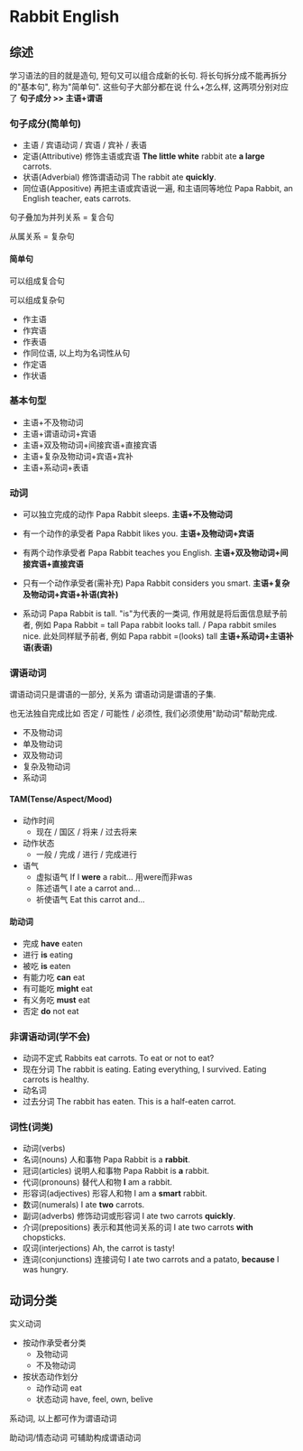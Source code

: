 # Rabbit English

## 综述

学习语法的目的就是造句, 短句又可以组合成新的长句. 将长句拆分成不能再拆分的"基本句", 称为"简单句".
这些句子大部分都在说 什么+怎么样, 这两项分别对应了 **句子成分 >> 主语+谓语**

### 句子成分(简单句)

- 主语 / 宾语动词 / 宾语 / 宾补 / 表语
- 定语(Attributive)
  修饰主语或宾语
  **The little white** rabbit ate **a large** carrots.
- 状语(Adverbial)
  修饰谓语动词
  The rabbit ate **quickly**.
- 同位语(Appositive)
  再把主语或宾语说一遍, 和主语同等地位
  Papa Rabbit, an English teacher, eats carrots.

句子叠加为并列关系 = 复合句

从属关系 = 复杂句

#### 简单句

可以组成复合句

可以组成复杂句

- 作主语
- 作宾语
- 作表语
- 作同位语, 以上均为名词性从句
- 作定语
- 作状语

### 基本句型

- 主语+不及物动词
- 主语+谓语动词+宾语
- 主语+双及物动词+间接宾语+直接宾语
- 主语+复杂及物动词+宾语+宾补
- 主语+系动词+表语

### 动词

- 可以独立完成的动作
  Papa Rabbit sleeps.
  **主语+不及物动词**

- 有一个动作的承受者
  Papa Rabbit likes you.
  **主语+及物动词+宾语**
- 有两个动作承受者
  Papa Rabbit teaches you English.
  **主语+双及物动词+间接宾语+直接宾语**
- 只有一个动作承受者(需补充)
  Papa Rabbit considers you smart.
  **主语+复杂及物动词+宾语+补语(宾补)**
- 系动词
  Papa Rabbit is tall.
  "is"为代表的一类词, 作用就是将后面信息赋予前者, 例如 Papa Rabbit = tall
  Papa rabbit looks tall. / Papa rabbit smiles nice.
  此处同样赋予前者, 例如 Papa rabbit =(looks) tall
  **主语+系动词+主语补语(表语)**

### 谓语动词

谓语动词只是谓语的一部分, 关系为 谓语动词是谓语的子集.

也无法独自完成比如 否定 / 可能性 / 必须性, 我们必须使用"助动词"帮助完成.

- 不及物动词
- 单及物动词
- 双及物动词
- 复杂及物动词
- 系动词

#### TAM(Tense/Aspect/Mood)

- 动作时间
  - 现在 / 国区 / 将来 / 过去将来
- 动作状态
  - 一般 / 完成 / 进行 / 完成进行
- 语气
  - 虚拟语气
    If I **were** a rabit...
    用were而非was
  - 陈述语气
    I ate a carrot and...
  - 祈使语气
    Eat this carrot and...

#### 助动词

- 完成
  **have** eaten
- 进行
  **is** eating
- 被吃
  **is** eaten
- 有能力吃
  **can** eat
- 有可能吃
  **might** eat
- 有义务吃
  **must** eat
- 否定
  **do** not eat

### 非谓语动词(学不会)

- 动词不定式
  Rabbits eat carrots.
  To eat or not to eat?
- 现在分词
  The rabbit is eating.
  Eating everything, I survived.
  Eating carrots is healthy.
- 动名词
- 过去分词
  The rabbit has eaten.
  This is a half-eaten carrot.

### 词性(词类)

- 动词(verbs)
- 名词(nouns)
  人和事物
  Papa Rabbit is a **rabbit**.
- 冠词(articles)
  说明人和事物
  Papa Rabbit is **a** rabbit.
- 代词(pronouns)
  替代人和物
  **I** am a rabbit.
- 形容词(adjectives)
  形容人和物
  I am a **smart** rabbit.
- 数词(numerals)
  I ate **two** carrots.
- 副词(adverbs)
  修饰动词或形容词
  I ate two carrots **quickly**.
- 介词(prepositions)
  表示和其他词关系的词
  I ate two carrots **with** chopsticks.
- 叹词(interjections)
  Ah, the carrot is tasty!
- 连词(conjunctions)
  连接词句
  I ate two carrots and a patato, **because** I was hungry.

## 动词分类

实义动词

- 按动作承受者分类
  - 及物动词
  - 不及物动词
- 按状态动作划分
  - 动作动词
    eat
  - 状态动词
    have, feel, own, belive

系动词, 以上都可作为谓语动词

助动词/情态动词 可辅助构成谓语动词

